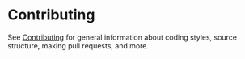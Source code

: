 # Contributing

See [Contributing]([https://github.com/dotnet/coreclr/blob/master/Documentation/project-docs/contributing.md](https://github.com/dotnet/runtime/blob/main/CONTRIBUTING.md)) for general information about coding styles, source structure, making pull requests, and more.
